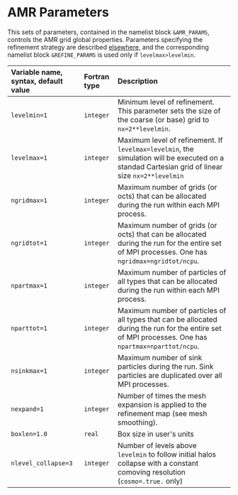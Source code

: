 
# AMR Parameters

This sets of parameters, contained in the namelist block `&AMR_PARAMS`, controls the AMR grid global properties. Parameters specifying the refinement strategy are described [elsewhere](Refine), and the corresponding namelist block `&REFINE_PARAMS` is used only if `levelmax>levelmin`.

 
| Variable name, syntax, default value | Fortran type  | Description       |
|:---------------------------- |:------------- |:------------------------- |
| `levelmin=1`                 |  `integer`    | Minimum level of refinement. This parameter sets the size of the coarse (or base) grid to `nx=2**levelmin`.|
| `levelmax=1`                 |  `integer`    | Maximum level of refinement. If `levelmax=levelmin`, the simulation will be executed on a standad Cartesian grid of linear size `nx=2**levelmin`|
| `ngridmax=1`                 |  `integer`    | Maximum number of grids (or octs) that can be allocated during the run within each MPI process. |
| `ngridtot=1`                 |  `integer`    | Maximum number of grids (or octs) that can be allocated during the run for the entire set of MPI processes. One has `ngridmax=ngridtot/ncpu`.|
| `npartmax=1`                 |  `integer`    | Maximum number of particles of all types that can be allocated during the run within each MPI process. |
| `nparttot=1`                 |  `integer`    | Maximum number of particles of all types that can be allocated during the run for the entire set of MPI processes. One has `npartmax=nparttot/ncpu`.|
| `nsinkmax=1`                 |  `integer`    | Maximum number of sink particles during the run. Sink particles are duplicated over all MPI processes.|
| `nexpand=1`                  |  `integer`    | Number of times the mesh expansion is applied to the refinement map (see mesh smoothing).|
| `boxlen=1.0`                 |  `real`       | Box size in user's units |
| `nlevel_collapse=3`                 |  `integer`       | Number of levels above `levelmin` to follow initial halos collapse with a constant comoving resolution (`cosmo=.true.` only) |
